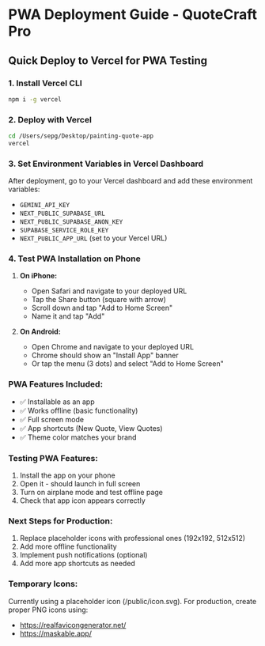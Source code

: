 # PWA Deployment Guide - QuoteCraft Pro

## Quick Deploy to Vercel for PWA Testing

### 1. Install Vercel CLI
```bash
npm i -g vercel
```

### 2. Deploy with Vercel
```bash
cd /Users/sepg/Desktop/painting-quote-app
vercel
```

### 3. Set Environment Variables in Vercel Dashboard
After deployment, go to your Vercel dashboard and add these environment variables:
- `GEMINI_API_KEY`
- `NEXT_PUBLIC_SUPABASE_URL`
- `NEXT_PUBLIC_SUPABASE_ANON_KEY`
- `SUPABASE_SERVICE_ROLE_KEY`
- `NEXT_PUBLIC_APP_URL` (set to your Vercel URL)

### 4. Test PWA Installation on Phone

1. **On iPhone:**
   - Open Safari and navigate to your deployed URL
   - Tap the Share button (square with arrow)
   - Scroll down and tap "Add to Home Screen"
   - Name it and tap "Add"

2. **On Android:**
   - Open Chrome and navigate to your deployed URL
   - Chrome should show an "Install App" banner
   - Or tap the menu (3 dots) and select "Add to Home Screen"

### PWA Features Included:
- ✅ Installable as an app
- ✅ Works offline (basic functionality)
- ✅ Full screen mode
- ✅ App shortcuts (New Quote, View Quotes)
- ✅ Theme color matches your brand

### Testing PWA Features:
1. Install the app on your phone
2. Open it - should launch in full screen
3. Turn on airplane mode and test offline page
4. Check that app icon appears correctly

### Next Steps for Production:
1. Replace placeholder icons with professional ones (192x192, 512x512)
2. Add more offline functionality
3. Implement push notifications (optional)
4. Add more app shortcuts as needed

### Temporary Icons:
Currently using a placeholder icon (/public/icon.svg). For production, create proper PNG icons using:
- https://realfavicongenerator.net/
- https://maskable.app/